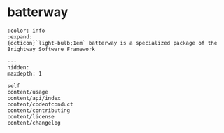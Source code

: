 # batterway

```{button-link} https://docs.brightway.dev
:color: info
:expand:
{octicon}`light-bulb;1em` batterway is a specialized package of the Brightway Software Framework
```

```{toctree}
---
hidden:
maxdepth: 1
---
self
content/usage
content/api/index
content/codeofconduct
content/contributing
content/license
content/changelog
```

